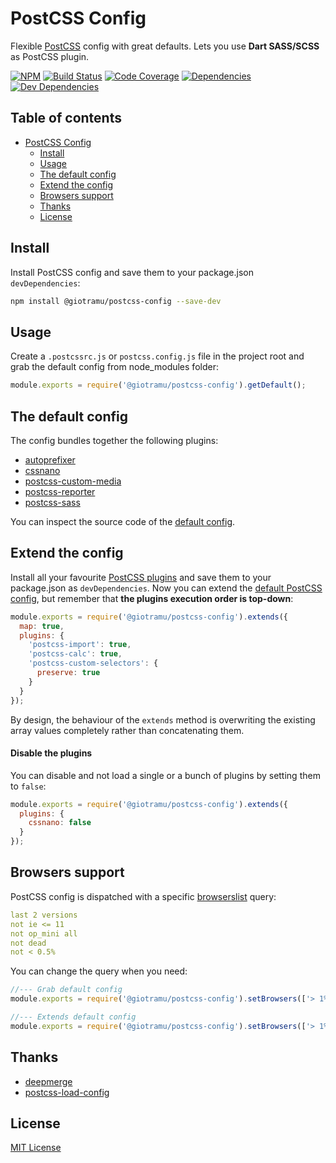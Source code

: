# PostCSS Config

Flexible [PostCSS][postcss-doc] config with great defaults. Lets you use **Dart SASS/SCSS** as PostCSS plugin.

[![NPM][npm-badge]][npm]
[![Build Status][ci-badge]][ci]
[![Code Coverage][coverage-badge]][coverage]
[![Dependencies][deps-badge]][deps]
[![Dev Dependencies][devdeps-badge]][devdeps]

## Table of contents

- [PostCSS Config](#postcss-config)
  - [Install](#install)
  - [Usage](#usage)
  - [The default config](#the-default-config)
  - [Extend the config](#extend-the-config)
  - [Browsers support](#browsers-support)
  - [Thanks](#thanks)
  - [License](#license)

## Install

Install PostCSS config and save them to your package.json `devDependencies`:

```sh
npm install @giotramu/postcss-config --save-dev
```

## Usage

Create a `.postcssrc.js` or `postcss.config.js` file in the project root and grab the default config from node_modules folder:

```js
module.exports = require('@giotramu/postcss-config').getDefault();
```

## The default config

The config bundles together the following plugins:

- [autoprefixer]
- [cssnano]
- [postcss-custom-media]
- [postcss-reporter]
- [postcss-sass]

You can inspect the source code of the [default config][default-config].

## Extend the config

Install all your favourite [PostCSS plugins][postcss-plugins] and save them to your package.json as `devDependencies`. Now you can extend the [default PostCSS config][default-config], but remember that **the plugins execution order is top-down**:

```js
module.exports = require('@giotramu/postcss-config').extends({
  map: true,
  plugins: {
    'postcss-import': true,
    'postcss-calc': true,
    'postcss-custom-selectors': {
      preserve: true
    }
  }
});
```

By design, the behaviour of the `extends` method is overwriting the existing array values completely rather than concatenating them.

#### Disable the plugins

You can disable and not load a single or a bunch of plugins by setting them to `false`:

```js
module.exports = require('@giotramu/postcss-config').extends({
  plugins: {
    cssnano: false
  }
});
```

## Browsers support

PostCSS config is dispatched with a specific [browserslist] query:

```yml
last 2 versions
not ie <= 11
not op_mini all
not dead
not < 0.5%
```

You can change the query when you need:

```js
//--- Grab default config
module.exports = require('@giotramu/postcss-config').setBrowsers(['> 1%', 'IE 10']).getDefault();

//--- Extends default config
module.exports = require('@giotramu/postcss-config').setBrowsers(['> 1%', 'IE 10']).extends({...});
```

## Thanks

- [deepmerge]
- [postcss-load-config]

## License

[MIT License](./LICENSE)

<!---
  B A D G E S
-->

[ci-badge]: https://github.com/giotramu/postcss-config/workflows/test%20and%20build/badge.svg?branch=master
[coverage-badge]: https://badgen.net/coveralls/c/github/giotramu/postcss-config/master
[deps-badge]: https://badgen.net/david/dep/giotramu/postcss-config
[devdeps-badge]: https://badgen.net/david/dev/giotramu/postcss-config
[npm-badge]: https://badgen.net/npm/v/@giotramu/postcss-config?icon=npm&label=npm%20package

<!---
  L I N K S
-->

[autoprefixer]: https://github.com/postcss/autoprefixer
[browserslist]: https://github.com/browserslist/browserslist
[ci]: https://github.com/giotramu/postcss-config/actions
[coverage]: https://coveralls.io/github/giotramu/postcss-config
[cssnano]: https://github.com/cssnano/cssnano
[deepmerge]: https://github.com/TehShrike/deepmerge
[default-config]: ./src/config.ts
[deps]: https://david-dm.org/giotramu/postcss-config
[devdeps]: https://david-dm.org/giotramu/postcss-config?type=dev
[npm]: https://www.npmjs.com/package/@giotramu/postcss-config
[postcss-custom-media]: https://github.com/postcss/postcss-custom-media
[postcss-doc]: https://postcss.org
[postcss-load-config]: https://github.com/michael-ciniawsky/postcss-load-config
[postcss-plugins]: https://github.com/postcss/postcss/blob/master/docs/plugins.md
[postcss-reporter]: https://github.com/postcss/postcss-reporter
[postcss-sass]: https://github.com/jonathantneal/postcss-sass
